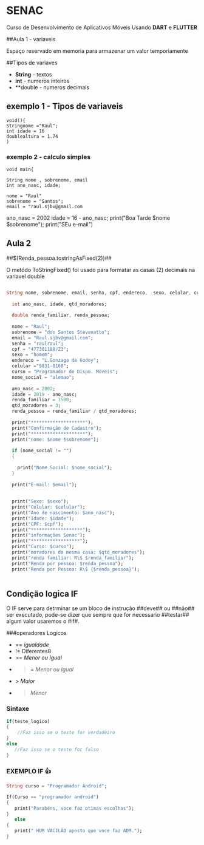 # SENAC
Curso de Desenvolvimento de Aplicativos Móveis
Usando **DART** e **FLUTTER**

##Aula 1 - variaveis 

Espaço reservado em memoria para armazenar um valor temporiamente

##Tipos de variaves
- **String** - textos
- **int** - numeros inteiros 
- **double - numeros decimais

## exemplo 1 - Tipos de variaveis

``` 
void(){
Stringnome ="Raul";
int idade = 16
doublealtura = 1.74
)
``` 

### exemplo 2 - calculo simples
``` 
void main{

String nome , sobrenome, email
int ano_nasc, idade;

nome = "Raul"
sobrenome = "Santos";
email = "raul.sjbv@gmail.com
``` 
ano_nasc = 2002
idade = 16 - ano_nasc;
print("Boa Tarde $nome $sobrenome");
print("SEu e-mail")



## Aula 2

##$(Renda_pessoa.tostringAsFixed(2))##

O metódo ToStringFixed() foi usado para formatar as casas (2) decimais na variavel double

```Dart

String nome, sobrenome, email, senha, cpf, endereco,  sexo, celular, curso, nome_social;
  
  int ano_nasc, idade, qtd_moradores;
  
  double renda_familiar, renda_pessoa;
  
  nome = "Raul";
  sobrenome = "dos Santos Stevanatto";
  email = "Raul.sjbv@gmail.com";
  senha = "raulraul";
  cpf = "477301188/23";
  sexo = "homem";
  endereco = "L.Gonzaga de Godoy";  
  celular ="9831-0168";
  curso = "Programador de Dispo. Móveis";
  nome_social = "alemao";
  
  ano_nasc = 2002;
  idade = 2019 - ano_nasc;
  renda_familiar = 1500;
  qtd_moradores = 3;
  renda_pessoa = renda_familiar / qtd_moradores;
  
  print("********************");
  print("Confirmação de Cadastro");
  print("********************");
  print("nome: $nome $sobrenome");
  
  if (nome_social != "")
  {
  
    print("Nome Social: $nome_social");
  }  
  
  print("E-mail: $email");
  
  
  print("Sexo: $sexo");
  print("Celular: $celular");
  print("Ano de nascimento: $ano_nasc");
  print("Idade: $idade");
  print("CPF: $cpf");
  print("*******************");
  print("informações Senac");
  print("******************");
  print("Curso: $curso");
  print("moradores da mesma casa: $qtd_moradores");
  print("renda familiar: R\$ $renda_familiar");
  print("Renda por pessoa: $renda_pessoa");
  print("Renda por Pessoa: R\$ {$renda_pessoa}");
  
  ```
  
  ## Condição logica IF
  
  O IF serve para detrminar se um bloco de instrução ##deve## ou ##não## ser executado, pode-se dizer que sempre que for necessario ##testar## algum valor usaremos o #if#.
  
  ###operadores Logicos 
  - == *igualdade*
  - != Diferentes8
  - \>= *Menor ou Igual*
  - >= *Menor ou Igual*
  - \> *Maior*
  - > *Menor*
  
  ### Sintaxe 
  
  ```Dart
  if(teste_logico)
  {
      //Faz isso se o teste for verdadeiro 
  }
  else
     //Faz isso se o teste for falso
 }
 ```
 
 ### EXEMPLO IF :+1:
 
 ```Dart
 String curso = "Programador Android";
 
 If(Curso == "programador android")
{
    print("Parabéns, voce faz otimas escolhas");
 }
    else
 {   
    print(" HUM VACILÂO aposto que voce faz ADM.");
 }
 
 
